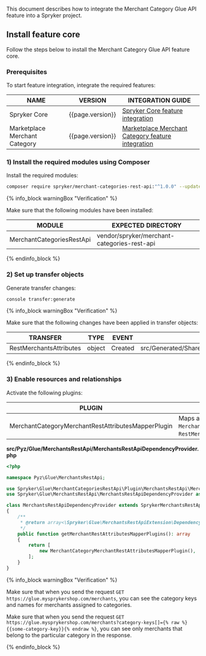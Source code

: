 

This document describes how to integrate the Merchant Category Glue API feature into a Spryker project.

## Install feature core

Follow the steps below to install the Merchant Category Glue API feature core.

### Prerequisites

To start feature integration, integrate the required features:

| NAME   | VERSION | INTEGRATION GUIDE   |
| ---------------- | ------ | ------------------ |
| Spryker Core   | {{page.version}}   | [Spryker Core feature integration](/docs/scos/dev/feature-integration-guides/{{page.version}}/spryker-core-feature-integration.html) |
| Marketplace Merchant Category | {{page.version}}  | [Marketplace Merchant Category feature integration](/docs/pbc/all/merchant-management/{{page.version}}/marketplace/install-and-upgrade/install-features/install-the-merchant-category-feature.html) |

### 1) Install the required modules using Composer

Install the required modules:

```bash
composer require spryker/merchant-categories-rest-api:"^1.0.0" --update-with-dependencies
```

{% info_block warningBox "Verification" %}

Make sure that the following modules have been installed:

| MODULE | EXPECTED DIRECTORY |
| -------------- | ----------------- |
| MerchantCategoriesRestApi | vendor/spryker/merchant-categories-rest-api |

{% endinfo_block %}

### 2) Set up transfer objects

Generate transfer changes:

```bash
console transfer:generate
```

{% info_block warningBox "Verification" %}

Make sure that the following changes have been applied in transfer objects:

| TRANSFER  | TYPE  | EVENT | PATH  |
| -------------- | ---- | ----- | ------------------ |
| RestMerchantsAttributes | object | Created | src/Generated/Shared/Transfer/RestMerchantsAttributes |

{% endinfo_block %}

### 3) Enable resources and relationships

Activate the following plugins:

| PLUGIN | SPECIFICATION | PREREQUISITES | NAMESPACE |
| --------------- | -------------- | ------------- | ----------------- |
| MerchantCategoryMerchantRestAttributesMapperPlugin | Maps active categories from `MerchantStorageTransfer` to `RestMerchantsAttributesTransfer`. |  | Spryker\Glue\MerchantCategoriesRestApi\Plugin\MerchantsRestApi |

**src/Pyz/Glue/MerchantsRestApi/MerchantsRestApiDependencyProvider.php**

```php
<?php

namespace Pyz\Glue\MerchantsRestApi;

use Spryker\Glue\MerchantCategoriesRestApi\Plugin\MerchantsRestApi\MerchantCategoryMerchantRestAttributesMapperPlugin;
use Spryker\Glue\MerchantsRestApi\MerchantsRestApiDependencyProvider as SprykerMerchantsRestApiDependencyProvider;

class MerchantsRestApiDependencyProvider extends SprykerMerchantsRestApiDependencyProvider
{
    /**
     * @return array<\Spryker\Glue\MerchantsRestApiExtension\Dependency\Plugin\MerchantRestAttributesMapperPluginInterface>
     */
    public function getMerchantRestAttributesMapperPlugins(): array
    {
        return [
            new MerchantCategoryMerchantRestAttributesMapperPlugin(),
        ];
    }
}
```

{% info_block warningBox "Verification" %}

Make sure that when you send the request `GET https://glue.mysprykershop.com/merchants`, you can see the category keys and names for merchants assigned to categories.

Make sure that when you send the request `GET https://glue.mysprykershop.com/merchants?category-keys[]={% raw %}{{some-category-key}}{% endraw %}`, you can see only merchants that belong to the particular category in the response.

{% endinfo_block %}

